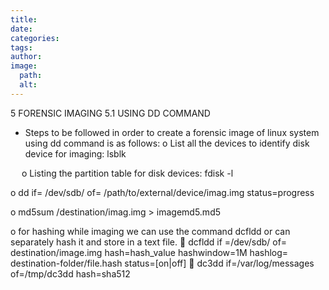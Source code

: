 ```yaml
---
title: 
date: 
categories: 
tags: 
author: 
image:
  path: 
  alt: 
---
```

5	FORENSIC IMAGING 
5.1	USING DD COMMAND
-	Steps to be followed in order to create a forensic image of linux system using dd command is as follows:
o	List all the devices to identify disk device for imaging:  lsblk

 
o	Listing the partition table for disk devices: fdisk -l 

o	dd if= /dev/sdb/ of= /path/to/external/device/imag.img status=progress 

o	md5sum /destination/imag.img > imagemd5.md5


o	for hashing while imaging we can use the command dcfldd or can separately hash it and store in a text file.
	dcfldd if =/dev/sdb/ of= destination/image.img hash=hash_value hashwindow=1M hashlog= destination-folder/file.hash status=[on|off]
	dc3dd if=/var/log/messages of=/tmp/dc3dd hash=sha512

